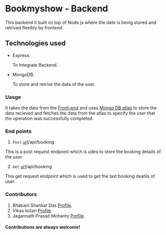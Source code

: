 
# Bookmyshow - Backend

This backend it built on top of Node js where the date is being stored and retrived flexibly by frontend.

## Technologies used
- Express.
   
    To Integrate Backend.
- MongoDB.

    To store and retrive the data of the user.

### Uasge 
It takes the data from the [Front-end](https://linktodocumentation) and uses [Mongo DB atlas](https://www.mongodb.com/cloud/atlas/register) to store the data recieved and fetches the data from the atlas to specify the user that the 
operation was successfully completed.

### End points
1. `Post` [url](https://bookmyshow-api.onrender.com)/api/booking 

This is a post request endpoint which is udes to store the booking details of the user.

2. `Get` [url](https://bookmyshow-api.onrender.com)/api/booking

This get request endpoint which is used to get the last booking deatils of user.
    

### Contributors
1. Bhabani Shankar Das [Profile](https://github.com/Shankar2612).
2. Vikas kotari [Profile](https://github.com/vikas-viki).
3. Jagannath Prasad Mohanty [Profile](https://github.com/Jagannath04).

#### Contributions are always welcome!


